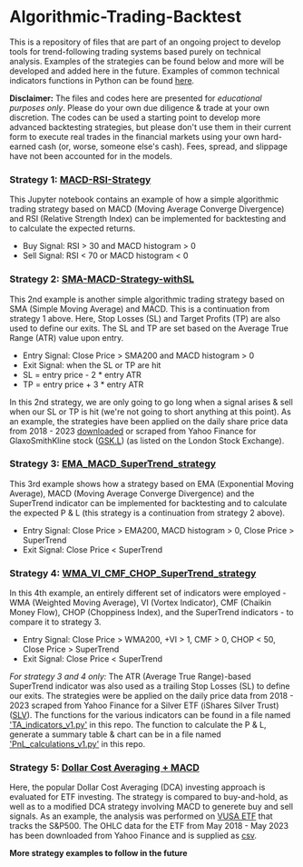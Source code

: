 # Algorithmic-Trading-Backtest

This is a repository of files that are part of an ongoing project to develop tools for trend-following trading systems based purely on technical analysis. Examples of the strategies can be found below and more will be developed and added here in the future. Examples of common technical indicators functions in Python can be found [here](https://github.com/R-Budhidarmo/Technical-Analysis-Backtest/blob/main/TA_indicators_v1.py).

**Disclaimer:**
The files and codes here are presented for *educational purposes only*. Please do your own due diligence & trade at your own discretion. The codes can be used a starting point to develop more advanced backtesting strategies, but please don't use them in their current form to execute real trades in the financial markets using your own hard-earned cash (or, worse, someone else's cash). Fees, spread, and slippage have not been accounted for in the models.

### Strategy 1: [MACD-RSI-Strategy](https://github.com/R-Budhidarmo/Technical-Analysis-Backtest/blob/main/MACD_RSI_strategy.ipynb)

This Jupyter notebook contains an example of how a simple algorithmic trading strategy based on MACD (Moving Average Converge Divergence) and RSI (Relative Strength Index) can be implemented for backtesting and to calculate the expected returns.
<br>
- Buy Signal: RSI > 30 and MACD histogram > 0
- Sell Signal: RSI < 70 or MACD histogram < 0

### Strategy 2: [SMA-MACD-Strategy-withSL](https://github.com/R-Budhidarmo/Technical-Analysis-Backtest/blob/main/SMA_MACD_withSL_Strategy.ipynb)

This 2nd example is another simple algorithmic trading strategy based on SMA (Simple Moving Average) and MACD. This is a continuation from strategy 1 above.
Here, Stop Losses (SL) and Target Profits (TP) are also used to define our exits. The SL and TP are set based on the Average True Range (ATR) value upon entry.

- Entry Signal: Close Price > SMA200 and MACD histogram > 0
- Exit Signal: when the SL or TP are hit
- SL = entry price - 2 * entry ATR
- TP = entry price + 3 * entry ATR

In this 2nd strategy, we are only going to go long when a signal arises & sell when our SL or TP is hit (we're not going to short anything at this point).
As an example, the strategies have been applied on the daily share price data from 2018 - 2023 [downloaded](https://github.com/R-Budhidarmo/Technical-Analysis-Backtest/blob/main/GSK.L.csv) or scraped from Yahoo Finance for GlaxoSmithKline stock ([GSK.L](https://uk.finance.yahoo.com/quote/GSK.L/history/)) (as listed on the London Stock Exchange).

### Strategy 3: [EMA_MACD_SuperTrend_strategy](https://github.com/R-Budhidarmo/Technical-Analysis-Backtest/blob/main/EMA_MACD_SuperTrend_strategy.ipynb)

This 3rd example shows how a strategy based on EMA (Exponential Moving Average), MACD (Moving Average Converge Divergence) and the SuperTrend indicator can be implemented for backtesting and to calculate the expected P & L (this strategy is a continuation from strategy 2 above).

- Entry Signal: Close Price > EMA200, MACD histogram > 0, Close Price > SuperTrend
- Exit Signal: Close Price < SuperTrend

### Strategy 4: [WMA_VI_CMF_CHOP_SuperTrend_strategy](https://github.com/R-Budhidarmo/Technical-Analysis-Backtest/blob/main/WMA_VI_CMF_CHOP_SuperTrend_strategy.ipynb)

In this 4th example, an entirely different set of indicators were employed - WMA (Weighted Moving Average), VI (Vortex Indicator), CMF (Chaikin Money Flow), CHOP (Choppiness Index), and the SuperTrend indicators - to compare it to strategy 3.

- Entry Signal: Close Price > WMA200, +VI > 1, CMF > 0, CHOP < 50, Close Price > SuperTrend
- Exit Signal: Close Price < SuperTrend

*For strategy 3 and 4 only:*
The ATR (Average True Range)-based SuperTrend indicator was also used as a trailing Stop Losses (SL) to define our exits. The strategies were be applied on the daily price data from 2018 - 2023 scraped from Yahoo Finance for a Silver ETF (iShares Silver Trust) ([SLV](https://uk.finance.yahoo.com/quote/SLV)). The functions for the various indicators can be found in a file named ['TA_indicators_v1.py'](https://github.com/R-Budhidarmo/Technical-Analysis-Backtest/blob/main/TA_indicators_v1.py) in this repo. The function to calculate the P & L, generate a summary table & chart can be in a file named ['PnL_calculations_v1.py'](https://github.com/R-Budhidarmo/Technical-Analysis-Backtest/blob/main/PnL_calculations_v1.py) in this repo.

### Strategy 5: [Dollar Cost Averaging + MACD](https://github.com/R-Budhidarmo/Technical-Analysis-Backtest/blob/main/dollar_cost_averaging.ipynb)

Here, the popular Dollar Cost Averaging (DCA) investing approach is evaluated for ETF investing. The strategy is compared to buy-and-hold, as well as to a modified DCA strategy involving MACD to generete buy and sell signals. As an example, the analysis was performed on [VUSA ETF](https://www.vanguardinvestor.co.uk/investments/vanguard-s-and-p-500-ucits-etf-usd-distributing/overview) that tracks the S&P500. The OHLC data for the ETF from May 2018 - May 2023 has been downloaded from Yahoo Finance and is supplied as [csv](https://github.com/R-Budhidarmo/Technical-Analysis-Backtest/blob/main/VUSA.L.csv).

**More strategy examples to follow in the future**
